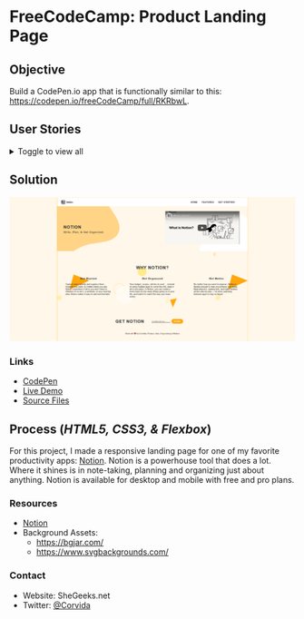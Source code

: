 # FreeCodeCamp: Product Landing Page

## Objective
Build a CodePen.io app that is functionally similar to this: https://codepen.io/freeCodeCamp/full/RKRbwL.

## User Stories
<details><summary>Toggle to view all</summary>

1. My product landing page should have a header element with a corresponding id="header".

2. I can see an image within the header element with a corresponding id="header-img". A company logo would make a good image here.

3. Within the #header element I can see a nav element with a corresponding id="nav-bar".

4. I can see at least three clickable elements inside the nav element, each with the class nav-link.

5. When I click a .nav-link button in the nav element, I am taken to the corresponding section of the landing page.

6. I can watch an embedded product video with id="video".

7. My landing page has a form element with a corresponding id="form".

8. Within the form, there is an input field with id="email" where I can enter an email address.

9. The #email input field should have placeholder text to let the user know what the field is for.

10. The #email input field uses HTML5 validation to confirm that the entered text is an email address.

11. Within the form, there is a submit input with a corresponding id="submit".

12. When I click the #submit element, the email is submitted to a static page (use this mock URL: https://www.freecodecamp.com/email-submit).

13. The navbar should always be at the top of the viewport.

14. My product landing page should have at least one media query.

15. My product landing page should utilize CSS flexbox at least once.
</details> 

## Solution 
![Desktop view](desktop-ss.png)

### Links
- [CodePen](https://codepen.io/corvida/pen/bGqdQGX)
- [Live Demo](https://shegeeks.github.io/FreeCodeCamp-Projects/product-landing-page/)
- [Source Files](https://github.com/SheGeeks/FreeCodeCamp-Projects/tree/main/product-landing-page)

## Process (*HTML5, CSS3, & Flexbox*)
For this project, I made a responsive landing page for one of my favorite productivity apps: [Notion](https://notion.so). Notion is a powerhouse tool that does a lot. Where it shines is in note-taking, planning and organizing just about anything. Notion is available for desktop and mobile with free and pro plans.

### Resources
- [Notion](https://notion.so)
- Background Assets:
    - https://bgjar.com/
    - https://www.svgbackgrounds.com/

### Contact
- Website: SheGeeks.net
- Twitter: [@Corvida](https://www.twitter.com/corvida)
